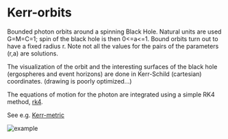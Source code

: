 # Kerr-orbits

Bounded photon orbits around a spinning Black Hole. Natural units are used G=M=C=1; spin of the black hole is then 0<=a<=1. Bound orbits turn out to have a fixed radius r. Note not all the values for the pairs of the parameters (r,a) are solutions.

The visualization of the orbit and the interesting surfaces of the black hole (ergospheres and event horizons) are done in Kerr-Schild (cartesian) coordinates. (drawing is poorly optimized...)

The equations of motion for the photon are integrated using a simple RK4 method, [rk4](https://en.wikipedia.org/wiki/Runge%E2%80%93Kutta_methods).

See e.g. [Kerr-metric](https://en.wikipedia.org/wiki/Kerr_metric)

![example](/orbit.gif)